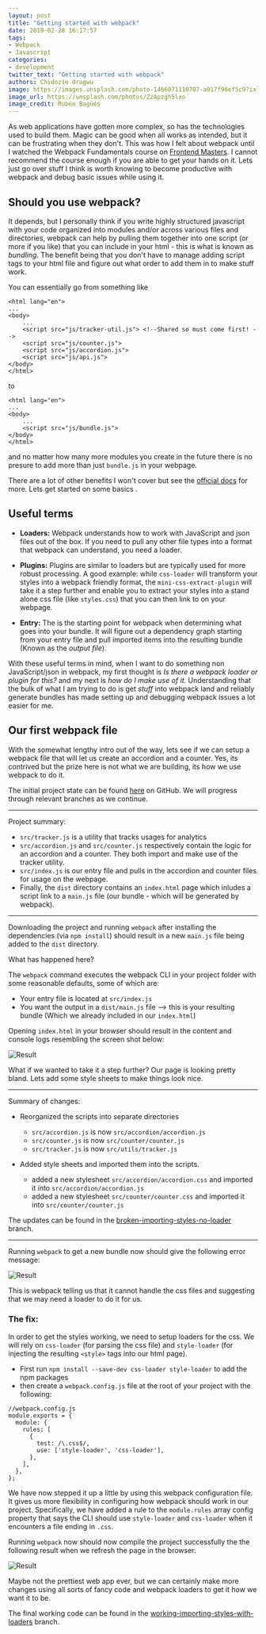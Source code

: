 ```yaml
---
layout: post
title: "Getting started with webpack"
date: 2019-02-28 16:17:57
tags:
- Webpack
- Javascript
categories:
- development
twitter_text: "Getting started with webpack"
authors: Chidozie Oragwu
image: https://images.unsplash.com/photo-1466071110707-a017f96ef5c9?ixlib=rb-1.2.1&ixid=eyJhcHBfaWQiOjEyMDd9&auto=format&fit=crop&w=2100&q=80
image_url: https://unsplash.com/photos/ZzApzgh5lxo
image_credit: Rubén Bagüés
---
```


As web applications have gotten more complex, so has the technologies used to build them. Magic can be good when all works as intended, but it can be frustrating when they don't. This was how I felt about webpack until I watched the Webpack Fundamentals course on [Frontend Masters](https://frontendmasters.com/courses/webpack-fundamentals/). I cannot recommend the course enough if you are able to get your hands on it. Lets just go over stuff I think is worth knowing to become productive with webpack and debug basic issues while using it. 

## Should you use webpack?

It depends, but I personally think if you write highly structured javascript with your code organized into modules and/or across various files and directories, webpack can help by pulling them together into one script (or more if you like) that you can include in your html - this is what is known as _bundling_. The benefit being that you don't have to manage adding script tags to your html file and figure out what order to add them in to make stuff work. 

You can essentially go from something like

```
<html lang="en">
...
<body>
    ...
    <script src="js/tracker-util.js"> <!--Shared so must come first! -->
    <script src="js/counter.js">
    <script src="js/accordion.js">
    <script src="js/api.js">
</body>
</html>
```
to 
```
<html lang="en">
...
<body>
    ...
    <script src="js/bundle.js">
</body>
</html>
```
and no matter how many more modules you create in the future there is no presure to add more than just `bundle.js` in your webpage. 

There are a lot of other benefits I won't cover but see the [official docs](https://webpack.js.org/concepts/why-webpack/) for more. Lets get started on some basics .

## Useful terms

- **Loaders:** Webpack understands how to work with JavaScript and json files out of the box. If you need to pull any other file types into a format that webpack can understand, you need a loader.

- **Plugins:** Plugins are similar to loaders but are typically used for more robust processing. A good example: while `css-loader` will transform your styles into a webpack friendly format, the `mini-css-extract-plugin` will take it a step further and enable you to extract your styles into a stand alone css file (like `styles.css`) that you can then link to on your webpage.

- **Entry:** The is the starting point for webpack when determining what goes into your bundle. It will figure out a dependency graph starting from your entry file and pull imported items into the resulting bundle (Known as the _output file_).

With these useful terms in mind, when I want to do something non JavaScript/json in webpack, my first thought is *Is there a webpack loader or plugin for this?* and my next is *how do I make use of it.* Understanding that the bulk of what I am trying to do is get *stuff* into webpack land and reliably generate bundles has made setting up and debugging webpack issues a lot easier for me. 

## Our first webpack file

With the somewhat lengthy intro out of the way, lets see if we can setup a webpack file that will let us create an accordion and a counter. Yes, its contrived but the prize here is not what we are building, its how we use webpack to do it. 

The initial project state can be found [here](https://github.com/alexoragz/post-webpack-basics/tree/working-with-only-javascript) on GitHub. We will progress through relevant branches as we continue.

___
Project summary:
- `src/tracker.js` is a utility that tracks usages for analytics
- `src/accordion.js` and `src/counter.js` respectively contain the logic for an accordion and a counter. They both import and make use of the tracker utility.
- `src/index.js` is our entry file and pulls in the accordion and counter files for usage on the webpage.
- Finally, the `dist` directory contains an `index.html` page which inludes a script link to a `main.js` file (our bundle - which will be generated by webpack). 

___

Downloading the project and running `webpack` after installing the dependencies (via `npm install`) should result in a new `main.js` file being added to the `dist` directory.

What has happened here? 

The `webpack` command executes the webpack CLI in your project folder with some reasonable defaults, some of which are:

+ Your entry file is located at `src/index.js` 
+ You want the output in a `dist/main.js` file --> this is your resulting bundle (Which we already included in our `index.html`)

Opening `index.html` in your browser should result in the content and console logs resembling the screen shot below:

![Result](/images/getting-started-with-webpack/counter_accordion.png "Web app")

What if we wanted to take it a step further? Our page is looking pretty bland. Lets add some style sheets to make things look nice. 
  
___

Summary of changes: 
+ Reorganized the scripts into separate directories
  -  `src/accordion.js` is now `src/accordion/accordion.js`
  -  `src/counter.js` is now `src/counter/counter.js`
  -  `src/tracker.js` is now `src/utils/tracker.js`

+ Added style sheets and imported them into the scripts.
  -  added a new stylesheet `src/accordion/accordion.css` and imported it into `src/accordion/accordion.js`
  -  added a new stylesheet `src/counter/counter.css` and imported it into `src/counter/counter.js`

The updates can be found in the [broken-importing-styles-no-loader](https://github.com/alexoragz/post-webpack-basics/tree/broken-importing-styles-no-loader) branch. 

___

Running `webpack` to get a new bundle now should give the following error message:

![Result](/images/getting-started-with-webpack/missing_loader_error.png "Loader error")

This is webpack telling us that it cannot handle the css files and suggesting that we may need a loader to do it for us.

### The fix:

In order to get the styles working, we need to setup loaders for the css. We will rely on `css-loader` (for parsing the css file) and `style-loader` (for injecting the resulting `<style>` tags into our html page).

+ First run `npm install --save-dev css-loader style-loader` to add the npm packages
+ then create a `webpack.config.js` file at the root of your project with the following:

```
//webpack.config.js
module.exports = {
  module: {
    rules: [
      {
        test: /\.css$/,
        use: ['style-loader', 'css-loader'],
      },
    ],
  },
};
```
We have now stepped it up a little by using this webpack configuration file. It gives us more flexibility in configuring how webpack should work in our project. Specifically, we have added a rule to the `module.rules` array config property that says the CLI should use `style-loader` and `css-loader` when it encounters a file ending in `.css`.

Running `webpack` now should now compile the project successfully the the following result when we refresh the page in the browser.

![Result](/images/getting-started-with-webpack/counter_accordion_styled.png "Styled web app")

Maybe not the prettiest web app ever, but we can certainly make more changes using all sorts of fancy code and webpack loaders to get it how we want it to be.

The final working code can be found in the [working-importing-styles-with-loaders](https://github.com/alexoragz/post-webpack-basics/tree/working-importing-styles-with-loaders) branch.
